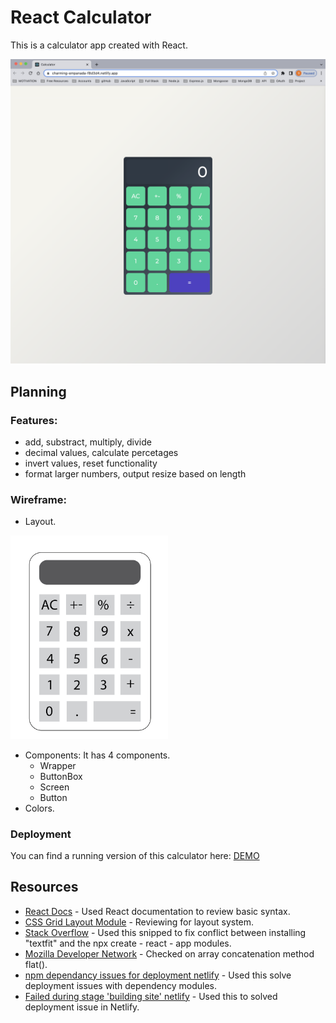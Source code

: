 # React Calculator

This is a calculator app created with React.

<img src="public/images/Screenshot.png">

## Planning

### Features:

- add, substract, multiply, divide
- decimal values, calculate percetages
- invert values, reset functionality
- format larger numbers, output resize based on length

### Wireframe:
- Layout.
<img src="public/images/wireframe.png" style=" width: 50%">

- Components: It has 4 components. 
    - Wrapper
    - ButtonBox
    - Screen
    - Button
- Colors.

### Deployment

You can find a running version of this calculator here: [DEMO](https://charming-empanada-f8d3d4.netlify.app/)


## Resources
- [React Docs](https://reactjs.org/docs/jsx-in-depth.html) - Used React documentation to review basic syntax.
- [CSS Grid Layout Module](https://www.w3schools.com/css/css_grid.asp) - Reviewing for layout system.
- [Stack Overflow](https://stackoverflow.com/questions/71830754/npm-err-code-eresolve-npm-err-eresolve-unable-to-resolve-dependency-tree-in-re) - Used this snipped to fix conflict between installing "textfit" and the npx create - react - app modules. 
- [Mozilla Developer Network](https://developer.mozilla.org/en-US/docs/Web/JavaScript/Reference/Global_Objects/Array/flat) - Checked on array concatenation method flat().
- [npm dependancy issues for deployment netlify](https://stackoverflow.com/questions/66239691/what-does-npm-install-legacy-peer-deps-do-exactly-when-is-it-recommended-wh) - Used this solve deployment issues with dependency modules.
- [Failed during stage 'building site' netlify](https://stackoverflow.com/questions/64468843/netlify-deployment-failed-during-stage-building-site-build-script-returned-n) - Used this to solved deployment issue in Netlify.